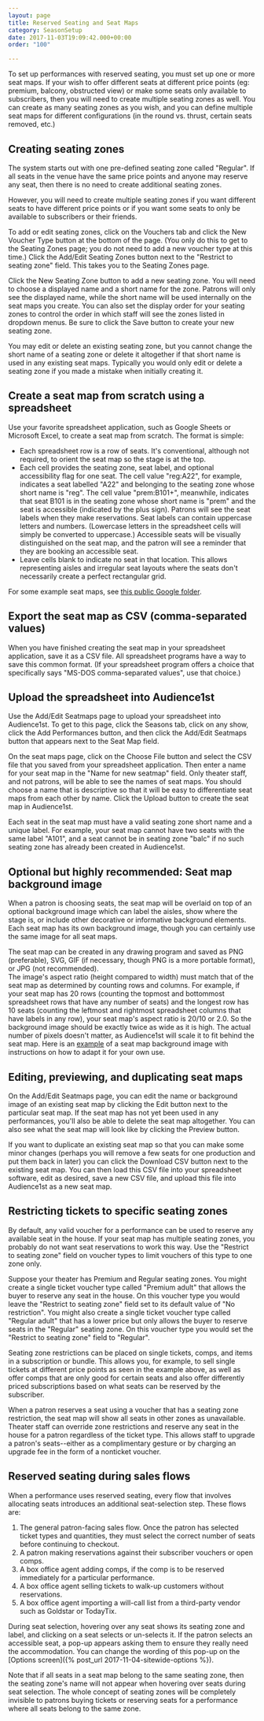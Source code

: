 ```yaml
---
layout: page
title: Reserved Seating and Seat Maps
category: SeasonSetup
date: 2017-11-03T19:09:42.000+00:00
order: "100"

---
```

To set up performances with reserved seating, you must set up one or more seat maps.  If your wish to offer different seats at different price points (eg: premium, balcony, obstructed view) or make some seats only available to subscribers, then you will need to create multiple seating zones as well.  You can create as many seating zones as you wish, and you can define multiple seat maps for different configurations (in the round vs. thrust, certain seats removed, etc.)

## Creating seating zones

The system starts out with one pre-defined seating zone called "Regular". If all seats in the venue have the same price points and anyone may reserve any seat, then there is no need to create additional seating zones.

However, you will need to create multiple seating zones if you want different seats to have different price points or if you want some seats to only be available to subscribers or their friends.

To add or edit seating zones, click on the Vouchers tab and click the New Voucher Type button at the bottom of the page. (You only do this to get to the Seating Zones page; you do not need to add a new voucher type at this time.) Click the Add/Edit Seating Zones button next to the "Restrict to seating zone" field. This takes you to the Seating Zones page.

Click the New Seating Zone button to add a new seating zone. You will need to choose a displayed name and a short name for the zone. Patrons will only see the displayed name, while the short name will be used internally on the seat maps you create. You can also set the display order for your seating zones to control the order in which staff will see the zones listed in dropdown menus. Be sure to click the Save button to create your new seating zone.

You may edit or delete an existing seating zone, but you cannot change the short name of a seating zone or delete it altogether if that short name is used in any existing seat maps. Typically you would only edit or delete a seating zone if you made a mistake when initially creating it.

## Create a seat map from scratch using a spreadsheet

Use your favorite spreadsheet application, such as Google Sheets or Microsoft Excel, to create a seat map from scratch. The format is simple:

* Each spreadsheet row is a row of seats.  It's conventional, although not required, to orient the seat map so the stage is at the top.
* Each cell provides the seating zone, seat label, and optional accessibility flag for one seat. The cell value "reg:A22", for example, indicates a seat  labelled "A22" and belonging to the seating zone whose short name is "reg".  The cell value "prem:B101+", meanwhile, indicates that seat B101 is in the seating zone whose short name is "prem" and the seat is accessible (indicated by the plus sign).  Patrons will see the seat labels when they make reservations.  Seat labels can contain uppercase letters and numbers. (Lowercase letters in the spreadsheet cells will simply be converted to uppercase.) Accessible seats will be visually distinguished on the seat map, and the patron will see a reminder that they are booking an accessible seat.
* Leave cells blank to indicate no seat in that location.  This allows representing aisles and irregular seat layouts where the seats don't necessarily create a perfect rectangular grid.

For some example seat maps, see [this public Google folder](https://drive.google.com/drive/u/0/folders/1apFWPFlGIXhNV8XHHGUQiJjOybyOqa0q).

## Export the seat map as CSV (comma-separated values)

When you have finished creating the seat map in your spreadsheet application, save it as a CSV file.  All spreadsheet programs have a way to save this common format.  (If your spreadsheet program offers a choice that specifically says "MS-DOS comma-separated values", use that choice.)

## Upload the spreadsheet into Audience1st

Use the Add/Edit Seatmaps page to upload your spreadsheet into Audience1st. To get to this page, click the Seasons tab, click on any show, click the Add Performances button, and then click the Add/Edit Seatmaps button that appears next to the Seat Map field.

On the seat maps page, click on the Choose File button and select the CSV file that you saved from your spreadsheet application. Then enter a name for your seat map in the "Name for new seatmap" field. Only theater staff, and not patrons, will be able to see the names of seat maps. You should choose a name that is descriptive so that it will be easy to differentiate seat maps from each other by name. Click the Upload button to create the seat map in Audience1st.

Each seat in the seat map must have a valid seating zone short name and a unique label. For example, your seat map cannot have two seats with the same label "A101", and a seat cannot be in seating zone "balc" if no such seating zone has already been created in Audience1st.

## Optional but highly recommended: Seat map background image

When a patron is choosing seats, the seat map will be overlaid on top of an optional background image which can label the aisles, show where the stage is, or include other decorative or informative background elements.  Each seat map has its own background image, though you can certainly use the same image for all seat maps.

The seat map can be created in any drawing program and saved as PNG
(preferable), SVG, GIF (if necessary, though PNG is a more portable
format), or JPG (not recommended).  
The image's aspect ratio (height compared to width) must match that of the seat map as determined by counting rows and columns.  For example, if your seat map has 20 rows (counting the topmost and bottommost spreadsheet rows that have any number of seats) and the longest row has 10 seats (counting the leftmost and rightmost spreadsheet columns that have labels in any row), your seat map's aspect ratio is 20/10 or 2.0.  So the background image should be exactly twice as wide as it is high.  The actual number of pixels doesn't matter, as Audience1st will scale it to fit behind the seat map. Here is an [example](https://drive.google.com/open?id=1sX6Hl3Y9dqBwJEyzA8UzPMESyO3fg9toX_DLMX25jsk)
of a seat map background image with instructions on how to adapt it
for your own use.

## Editing, previewing, and duplicating seat maps

On the Add/Edit Seatmaps page, you can edit the name or background image of an existing seat map by clicking the Edit button next to the particular seat map. If the seat map has not yet been used in any performances, you'll also be able to delete the seat map altogether. You can also see what the seat map will look like by clicking the Preview button.

If you want to duplicate an existing seat map so that you can make some minor changes (perhaps you will remove a few seats for one production and put them back in later) you can click the Download CSV button next to the existing seat map. You can then load this CSV file into your spreadsheet software, edit as desired, save a new CSV file, and upload this file into Audience1st as a new seat map.

## Restricting tickets to specific seating zones

By default, any valid voucher for a performance can be used to reserve any available seat in the house. If your seat map has multiple seating zones, you probably do not want seat reservations to work this way. Use the "Restrict to seating zone" field on voucher types to limit vouchers of this type to one zone only.

Suppose your theater has Premium and Regular seating zones. You might create a single ticket voucher type called "Premium adult" that allows the buyer to reserve any seat in the house. On this voucher type you would leave the "Restrict to seating zone" field set to its default value of "No restriction". You  might also create a single ticket voucher type called "Regular adult" that has a lower price but only allows the buyer to reserve seats in the "Regular" seating zone. On this voucher type you would set the "Restrict to seating zone" field to "Regular".

Seating zone restrictions can be placed on single tickets, comps, and items in a subscription or bundle. This allows you, for example, to sell single tickets at different price points as seen in the example above, as well as offer comps that are only good for certain seats and also offer differently priced subscriptions based on what seats can be reserved by the subscriber.

When a patron reserves a seat using a voucher that has a seating zone restriction, the seat map will show all seats in other zones as unavailable. Theater staff can override zone restrictions and reserve any seat in the house for a patron regardless of the ticket type. This allows staff to upgrade a patron's seats--either as a complimentary gesture or by charging an upgrade fee in the form of a nonticket voucher.

## Reserved seating during sales flows

When a performance uses reserved seating, every flow that involves allocating seats introduces an additional seat-selection step.  These flows are:

1. The general patron-facing sales flow.  Once the patron has selected
   ticket types and quantities, they must select the correct number of
   seats before continuing to checkout.
2. A patron making reservations against their subscriber vouchers or open comps.
3. A box office agent adding comps, if the comp is to be reserved
   immediately for a particular performance.
4. A box office agent selling tickets to walk-up customers
   without reservations.
5. A box office agent importing a will-call list from a third-party
   vendor such as Goldstar or TodayTix.

During seat selection, hovering over any seat shows its seating zone and label, and clicking on a seat selects or un-selects it.  If the patron selects an accessible seat, a pop-up appears asking them to ensure they really need the accommodation.  You can change the wording of this pop-up on the \[Options screen\]({% post_url 2017-11-04-sitewide-options %}).

Note that if all seats in a seat map belong to the same seating zone, then the seating zone's name will not appear when hovering over seats during seat selection. The whole concept of seating zones will be completely invisible to patrons buying tickets or reserving seats for a performance where all seats belong to the same zone.